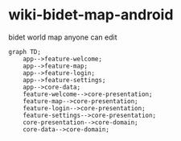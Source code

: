 # wiki-bidet-map-android
bidet world map anyone can edit

```mermaid
graph TD;
    app-->feature-welcome;
    app-->feature-map;
    app-->feature-login;
    app-->feature-settings;
    app-->core-data;
    feature-welcome-->core-presentation;
    feature-map-->core-presentation;
    feature-login-->core-presentation;
    feature-settings-->core-presentation;
    core-presentation-->core-domain;
    core-data-->core-domain;
```
